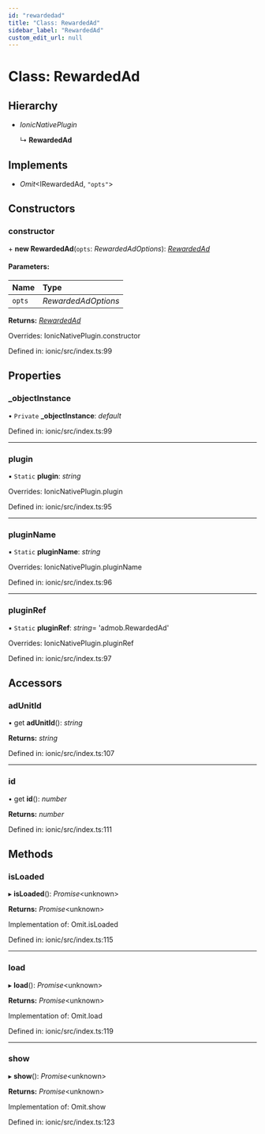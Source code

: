 ```yaml
---
id: "rewardedad"
title: "Class: RewardedAd"
sidebar_label: "RewardedAd"
custom_edit_url: null
---
```


# Class: RewardedAd

## Hierarchy

* *IonicNativePlugin*

  ↳ **RewardedAd**

## Implements

* *Omit*<IRewardedAd, ``"opts"``\>

## Constructors

### constructor

\+ **new RewardedAd**(`opts`: *RewardedAdOptions*): [*RewardedAd*](rewardedad.md)

#### Parameters:

| Name | Type |
| :------ | :------ |
| `opts` | *RewardedAdOptions* |

**Returns:** [*RewardedAd*](rewardedad.md)

Overrides: IonicNativePlugin.constructor

Defined in: ionic/src/index.ts:99

## Properties

### \_objectInstance

• `Private` **\_objectInstance**: *default*

Defined in: ionic/src/index.ts:99

___

### plugin

▪ `Static` **plugin**: *string*

Overrides: IonicNativePlugin.plugin

Defined in: ionic/src/index.ts:95

___

### pluginName

▪ `Static` **pluginName**: *string*

Overrides: IonicNativePlugin.pluginName

Defined in: ionic/src/index.ts:96

___

### pluginRef

▪ `Static` **pluginRef**: *string*= 'admob.RewardedAd'

Overrides: IonicNativePlugin.pluginRef

Defined in: ionic/src/index.ts:97

## Accessors

### adUnitId

• get **adUnitId**(): *string*

**Returns:** *string*

Defined in: ionic/src/index.ts:107

___

### id

• get **id**(): *number*

**Returns:** *number*

Defined in: ionic/src/index.ts:111

## Methods

### isLoaded

▸ **isLoaded**(): *Promise*<unknown\>

**Returns:** *Promise*<unknown\>

Implementation of: Omit.isLoaded

Defined in: ionic/src/index.ts:115

___

### load

▸ **load**(): *Promise*<unknown\>

**Returns:** *Promise*<unknown\>

Implementation of: Omit.load

Defined in: ionic/src/index.ts:119

___

### show

▸ **show**(): *Promise*<unknown\>

**Returns:** *Promise*<unknown\>

Implementation of: Omit.show

Defined in: ionic/src/index.ts:123
